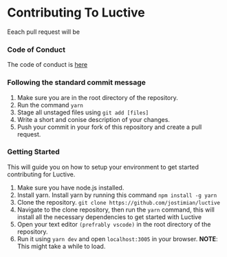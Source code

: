 # Contributing To Luctive
Eeach pull request will be 

### Code of Conduct
The code of conduct is [here](https://github.com/jostimian/luctive/blob/main/CODE_OF_CONDUCT.md)

### Following the standard commit message
1. Make sure you are in the root directory of the repository.
2. Run the command `yarn`
3. Stage all unstaged files using `git add [files]`
4. Write a short and conise description of your changes.
5. Push your commit in your fork of this repository and create a pull request.

### Getting Started 
This will guide you on how to setup your environment to get started contributing for Luctive.

1. Make sure you have node.js installed.
2. Install yarn. Install yarn by running this command `npm install -g yarn`
3. Clone the repository. `git clone https://github.com/jostimian/luctive`
4. Navigate to the clone repository, then run the `yarn` command, this will install all the necessary dependencies to get started with Luctive
5. Open your text editor `(prefrably vscode)` in the root directory of the repository.
6. Run it using `yarn dev` and open `localhost:3005` in your browser. **NOTE**: This might take a while to load. 
